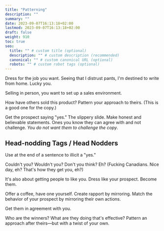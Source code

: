 ```yaml
---
title: "Patterning"
description: ""
summary: ""
date: 2023-09-07T16:13:18+02:00
lastmod: 2023-09-07T16:13:18+02:00
draft: false
weight: 910
toc: true
seo:
  title: "" # custom title (optional)
  description: "" # custom description (recommended)
  canonical: "" # custom canonical URL (optional)
  robots: "" # custom robot tags (optional)
---
```


Dress for the job you want. Seeing that I distrust pants, I'm destined to write from home. Lucky you.

Selling in person, you want to set up a sales environment.

How have others sold this product? Pattern your approach to theirs. (This is a good one for the copy.)

Get the prospect saying "yes." The slippery slide. Make honest and believable statements. Ones you know they can agree with and not challenge. *You do not want them to challenge the copy*.

## Head-nodding Tags / Head Nodders

Use at the end of a sentence to illicit a "yes."

Couldn't you?
Wouldn't you?
Don't you think?
Eh? (Fucking Canadians. Nice day, eh? That's how they get you, eh?)

It's also about getting people to like you. Dress like your prospect. Become them.

Offer a coffee, have one yourself. Create rapport by mirroring. Match the behavior of your prospect by mirroring their own actions.

Get them in agreement with you.

Who are the winners? What are they doing that's effective? Pattern an approach after theirs&mdash;but with a twist of your own.
